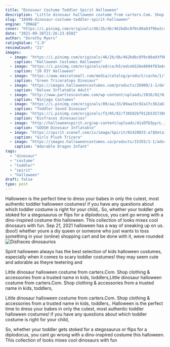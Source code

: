 ```yaml
---
title: "Dinosaur Costume Toddler Spirit Halloween"
description: "Little dinosaur halloween costume from carters.Com. Shop clothing & accessories from a trusted name in kids, toddlers,"
slug: "18948-dinosaur-costume-toddler-spirit-halloween"
engine: "IMAGE"
cover: "https://i.pinimg.com/originals/46/2b/db/462bdbc8f0c80a93f9be2c4efc8e22f0.jpg"
date: "2021-09-26T21:26:23.650Z"
author: "Dorothy Myers"
ratingValue: "1.9"
reviewCount: "21"
images:
  - image: "https://i.pinimg.com/originals/46/2b/db/462bdbc8f0c80a93f9be2c4efc8e22f0.jpg"
    caption: "Halloween Costumes Halloween"
  - image: "https://i.pinimg.com/originals/ed/ce/b5/edceb526e8694f83e6ccd15eb365df04.jpg"
    caption: "20 DIY Halloween"
  - image: "https://www.mascotsmall.com/media/catalog/product/cache/1/thumbnail/600x/17f82f742ffe127f42dca9de82fb58b1/l/t/ltf00034_dinosaur_costume_jumpsuit6.jpg"
    caption: "Green Triceratops Dinosaur"
  - image: "https://images.halloweencostumes.com/products/26900/1-1/deluxe-inflatable-adult-godzilla-costume.jpg"
    caption: "Deluxe Inflatable Adult"
  - image: "http://www.partiescostume.com/wp-content/uploads/2016/02/Ninjago-Kai-Costume.jpg"
    caption: "Ninjago Costumes"
  - image: "https://i.pinimg.com/originals/89/aa/33/89aa33c92a1fc3b2a63b5382d0dd71a5.png"
    caption: "Toddler Sound Dinosaur"
  - image: "https://i.pinimg.com/originals/f3/05/82/f30582bf912b53573880927fff8865d0.jpg"
    caption: "Disfraces dinosaurios"
  - image: "http://halloweenspirit.org/wp-content/uploads/41sDTU3pyrL.jpg"
    caption: "GOOSH Dinosaur Inflatable"
  - image: "https://spirit.scene7.com/is/image/Spirit/01420033-a?$Detail$"
    caption: "Girls Plush Tricera"
  - image: "https://images.halloweencostumes.ca/products/15355/1-1/adorable-dragon-infant-costume.jpg"
    caption: "Adorable Dragon Infant"
tags:
  - "dinosaur"
  - "costume"
  - "toddler"
  - "spirit"
  - "halloween"
draft: false
type: post
---
```


Halloween is the perfect time to dress your babes in only the cutest, most authentic toddler halloween costumes! if you have any questions about which toddler costume is right for your child,. So, whether your toddler gets stoked for a stegosaurus or flips for a diplodocus, you cant go wrong with a dino-inspired costume this halloween. This collection of looks mixes cool dinosaurs with fun. Sep 21, 2021 halloween has a way of sneaking up on us. (boo!) whether youre a diy queen or someone who just wants to toss something in your (online) shopping cart and be done with it, weve rounded
![Disfraces dinosaurios](https://i.pinimg.com/originals/f3/05/82/f30582bf912b53573880927fff8865d0.jpg "Disfraces dinosaurios")

Spirit halloween always has the best selection of kids halloween costumes, especially when it comes to scary toddler costumes! they may seem cute and adorable as theyre teetering and
<!--inArticleAds-->

<!--galleryOne-->

Little dinosaur halloween costume from carters.Com. Shop clothing & accessories from a trusted name in kids, toddlers,Little dinosaur halloween costume from carters.Com. Shop clothing & accessories from a trusted name in kids, toddlers,
<!--inArticleAds-->

<!--galleryTwo-->

Little dinosaur halloween costume from carters.Com. Shop clothing & accessories from a trusted name in kids, toddlers,. Halloween is the perfect time to dress your babes in only the cutest, most authentic toddler halloween costumes! if you have any questions about which toddler costume is right for your child,
<!--galleryThree-->

So, whether your toddler gets stoked for a stegosaurus or flips for a diplodocus, you cant go wrong with a dino-inspired costume this halloween. This collection of looks mixes cool dinosaurs with fun